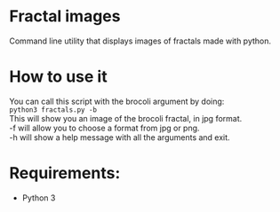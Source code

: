 Fractal images
=======

Command line utility that displays images of fractals made with python.

How to use it
======
You can call this script with the brocoli argument by doing:\
`python3 fractals.py -b`\
This will show you an image of the brocoli fractal, in jpg format.\
-f will allow you to choose a format from jpg or png.\
-h will show a help message with all the arguments and exit.

Requirements:
=======
* Python 3